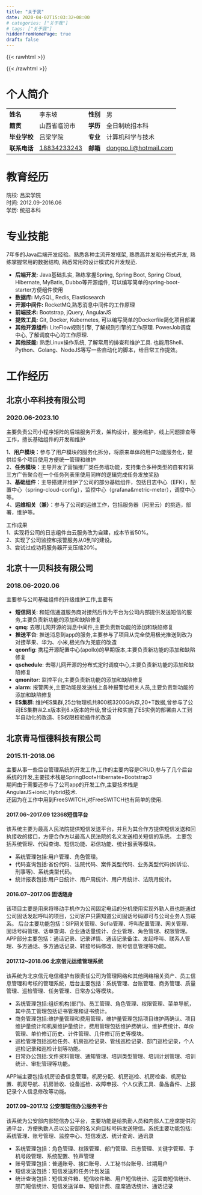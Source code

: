 ```yaml
---
title: "关于我"
date: 2020-04-02T15:03:32+08:00
# categories: ["关于我"]
# tags: ["关于我"]
hiddenFromHomePage: true
draft: false
---
```


{{< rawhtml >}}
<!-- Shortcodes -->
<style>

    header.header {
        display: none;
    }
    header.post-header {
        display: none;
    }
    .footer {
        display: none;
    }

</style>
{{< /rawhtml >}}




<!-- 找工作了,简历附上 -->
<!--more-->

# 个人简介

|    |    |    |    |
| --- | --- | --- | --- |
| **姓名** | 李东坡 | **性别** | 男 |
| **籍贯** | 山西省临汾市 | **学历** | 全日制统招本科 |
| **毕业学校** | 吕梁学院 | **专业** | 计算机科学与技术 |
| **联系电话** | [18834233243](tel:18834233243) | **邮箱** | [dongpo.li@hotmail.com](mailto:dongpo.li@hotmail.com) |

# 教育经历
院校: 吕梁学院  
时间: 2012.09-2016.06  
学历: 统招本科  


# 专业技能

7年多的Java后端开发经验。熟悉各种主流开发框架, 熟悉高并发和分布式开发, 熟练掌握常用的数据结构, 熟悉常用的设计模式和开发规范.

- **后端开发:** Java基础扎实, 熟练掌握Spring, Spring Boot, Spring Cloud, Hibernate, MyBatis, Dubbo等开源组件, 可以编写简单的spring-boot-starter方便组件使用
- **数据库:** MySQL, Redis, Elasticsearch
- **开源中间件:** RocketMQ,熟悉消息中间件的工作原理
- **前端技术:** Bootstrap, jQuery, AngularJS
- **提效工具:** Git, Docker, Kubernetes, 可以编写简单的Dockerfile简化项目部署
- **其他开源组件:** LiteFlow规则引擎, 了解规则引擎的工作原理. PowerJob调度中心, 了解调度中心的工作原理. 
- **其他技能:** 熟悉Linux操作系统, 了解常用的排查和维护工具. 也能用Shell、Python、Golang、NodeJS等写一些自动化的脚本，给日常工作提效。


# 工作经历

## 北京小卒科技有限公司

### 2020.06-2023.10
主要负责公司小程序矩阵的后端服务开发，架构设计，服务维护，线上问题排查等工作，擅长基础组件的开发和维护  

1、**用户模块**：参与了用户模块的服务化拆分，将原来单体的用户功能服务化，提供给多个项目使用方便统一管理和维护  
2、**任务模块**：主导开发了营销推厂类任务墙功能，支持集合多种类型的自有和第三方广告聚合在一个任务列表里使用同样的逻辑完成任务发放奖励  
3、**基础组件**：主导搭建并维护了公司的部分基础组件，包括日志中心（EFK），配置中心（spring-cloud-config），监控中心（grafana&metric-meter），调度中心等。  
4、**运维相关（兼）**：参与了公司的运维工作，包括服务器（阿里云）的挑选，部署，维护等。  


工作成果  
1、实现将公司的日志组件由云服务改为自建，成本节省50%。  
2、实现了公司监控和报警服务从0到1的建设。  
3、尝试过成功将服务器开支压缩20%。  

## 北京十一贝科技有限公司

### 2018.06-2020.06
主要参与公司基础组件的升级维护工作,主要有

- **短信网关**: 和短信通道服务商对接然后作为平台为公司内部提供发送短信的服务,主要负责新功能的添加和缺陷修复
- **qmq**: 去哪儿网开源的消息中间件,主要负责新功能的添加和缺陷修复
- **推送平台**: 推送消息到app的服务,主要参与了项目从完全使用极光推送到改为对接苹果、华为、小米,极光作为兜底的改造
- **qconfig**: 携程开源配置中心(apollo)的早期版本,主要负责新功能的添加和缺陷修复
- **qschedule**: 去哪儿网开源的分布式定时调度中心,主要负责新功能的添加和缺陷修复
- **qmonitor**: 监控平台,主要负责新功能的添加和缺陷修复
- **alarm**: 报警网关,主要功能是发送线上各种报警给相关人员,主要负责新功能的添加和缺陷修复
- **ES集群**: 维护ES集群,25台物理机共800核3200G内存,20+T数据,曾参与了公司ES集群从2.x版本到6.x版本的升级,曾设计和实施了ES实例的部署由人工到半自动化的改造、ES权限校验插件的改造


## 北京青马恒德科技有限公司

### 2015.11-2018.06
主要从事一些后台管理系统的开发工作,工作的主要内容是CRUD,参与了几个后台系统的开发,主要技术栈是SpringBoot+Hibernate+Bootstrap3  
期间由于需要还参与了公司app的开发工作,主要技术栈是AngularJS+ionic,Hybrid技术.  
还因为在工作中用到FreeSWITCH,对FreeSWITCH也有简单的使用.

#### 2017.06~2017.09    12368短信平台
该系统主要为最高人民法院提供短信发送平台，并且为其合作方提供短信发送和回执接收的接口，方便合作方以最高人民法院的名义发送相关短信的系统。
主要包括系统管理、代码查询、短信功能、彩信功能、统计报表等模块。
- 系统管理包括:用户管理、角色管理。
- 代码查询包括:省份代码、法院代码、案件类型代码、业务类型代码(如诉讼、刑事等)、系统类型代码。
- 统计报表包括:用户日统计、用户周统计、用户月统计、法院月统计。

#### 2016.07~2017.06    固话随身
该项目主要是用来将移动手机作为公司固定电话的分机使用实现外勤人员也能通过公司固话发起呼叫的项目，公司客户只需知道公司固话号码即可与公司业务人员联系。
后台主要功能包括：SIP网关管理、Sofia管理、呼叫配置管理、网关管理、固话号码管理、话单查询、企业通话量统计、企业管理、角色管理、权限管理。
APP部分主要包括：通话记录、记录详情、通话记录备注、发起呼叫、联系人管理、多方通话、多方通话记录、转接号码修改、账号信息管理等功能。



#### 2017.12~2018.06    北京信元运维管理系统
该系统为北京信元电信维护有限责任公司为管理网络和其他网络相关资产、员工信息管理和考核的管理系统，后台主要包括：系统管理、台账管理、商务管理、质量管理、巡检管理、任务管理、日常办公等模块。
- 系统管理包括:组织机构(部门)、员工管理、角色管理、权限管理、菜单导航，其中员工管理包括证书管理和证书统计。
- 商务管理包括:维护量管理和费用管理，维护量管理包括项目维护两确认、项目维护量统计和机房维护量统计，费用管理包括维护费确认、维护费统计、单价管理、单价修订历史、计件管理、几件修订历史等模块。
- 巡检管理包括巡检任务、机房巡检记录、管线巡检记录、部门巡检记录，个人巡检记录和巡检计划等功能。
- 日常办公包括:文件资料管理、通知管理、培训类型管理、培训计划管理、培训统计、审批管理等功能。

APP端主要包括:机房设备信息管理，机房分配、机房巡检、机房检查、机房位置、机房导航、机房验收、设备巡检、故障申报、个人仪表工具、备品备件、上报记录个人信息修改等功能。

#### 2017.09~2017.12    公安部短信办公服务平台
该系统为公安部内部短信办公平台，主要功能是给执勤人员和内部人工座席提供沟通平台，方便执勤人员以公安部的名义向目标号码发送短信。系统主要功能包括: 系统管理、账号管理、监控中心、短信发送、统计查询、通讯录
- 系统管理包括：角色管理、权限管理、部门管理、日志管理、关键字管理、手机号段管理、系统配置、铃声管理
- 账号管理包括：普通账号、接口账号、人工秘书台账号、过期用户
- 短信发送包括：短信发送和任务计划发送
- 统计查询包括：短信发件箱、短信收件箱、用户短信统计、运营商短信统计、部门短信统计、短信发送详单、短信计费、座席通话统计、通话记录

<!-- # 期望职位
高级Java开发工程师 -->
